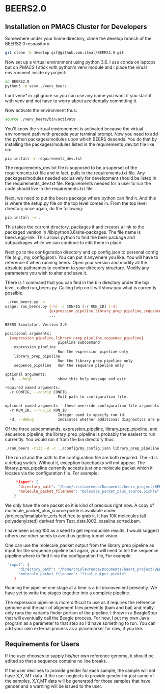 # BEERS2.0

## Installation on PMACS Cluster for Developers

Somewhere under your home directory, clone the develop branch of the BEERS2.0 respository:

```bash
git clone -b develop git@github.com:itmat/BEERS2.0.git
```

Now set up a virtual environment using python 3.6.  I use conda on laptops but on PMACS I stick
with python's venv module and I place the virual environment inside ny project:

```bash
cd BEERS2.0
python3 -m venv ./venv_beers
```

I put venv* in .gitignore so you can use any name you want if you start it with venv and not have
to worry about accidentally committing it.

Now activate the environment thus:

```bash
source ./venv_beers/bin/activate
```

You'll know the virtual environement is activated because the virtual environment path with precede
your terminal prompt.  Now you need to add the python packages/modules upon which BEERS depends.  You
do that by installing the packages/modules listed in the requirements_dev.txt file like so:

```bash
pip install -r requirements_dev.txt
```

The requirements_dev.txt file is supposed to be a superset of the requirements.txt file and in fact,
pulls in the requirements.txt file.  Any packages/modules needed exclusively for development should
be listed in the requirements_dev.txt file.  Requirements needed for a user to run the code should
live in the requirements.txt file.

Next, we need to put the beers package where python can find it.  And this is where the setup.py
file on the top level comes in.  From the top level directory once again, do the following:

```bash
pip install -e .
```

This takes the current directory, packages it and creates a link to the packaged version in
<virtualenv>/lib/python3.6/site-packages.  The file name is beers.egg-link.  This allows python
to find the beer package and subpackages while we can continue to edit them in place.

Next go to the configuration directory and cp config.json to personal config file
(_e.g._, my_config.json).  You can put it anywhere you like.  You will have to reference it
when running beers.  Open your version and modify all the absolute pathnames to conform to your
directory structure.  Modify any parameters you wish to alter and save it.

There is 1 command that you can find in the bin directory under the top level, called run_beers.py.
Calling help on it will show you what is currently possible.

```bash
 ./run_beers.py -h
usage: run_beers.py [-h] -c CONFIG [-r RUN_ID] [-d]
                    {expression_pipeline,library_prep_pipeline,sequence_pipeline}
                    ...

BEERS Simulator, Version 2.0

positional arguments:
  {expression_pipeline,library_prep_pipeline,sequence_pipeline}
                        pipeline subcommand
    expression_pipeline
                        Run the expression pipeline only
    library_prep_pipeline
                        Run the library prep pipeline only
    sequence_pipeline   Run the sequence pipeline only

optional arguments:
  -h, --help            show this help message and exit

required named arguments:
  -c CONFIG, --config CONFIG
                        Full path to configuration file.

optional named arguments - these override configuration file arguments.:
  -r RUN_ID, --run_id RUN_ID
                        Integer used to specify run id.
  -d, --debug           Indicates whether additional diagnostics are printed.

```

Of the three subcommands, expression_pipeline, library_prep_pipeline, and sequence_pipeline, the
library_prep_pipeline is probably the easiest to run currently.  You would run it from the bin 
directory thus:

```bash
./run_beers -r123 -d -c ../config/my_config.json library_prep_pipeline
```

The run id and the path to the configuration file are both required.  The -d is a debug switch.
Without it, exception tracebacks will not appear.  The library_prep_pipeline currently accepts just
one molecule packet which it locates via the configuration file.  For example:

```json
     "input": {
      "directory_path": "/home/crislawrence/Documents/beers_project/BEERS2.0/data/library_prep",
      "molecule_packet_filename": "molecule_packet_plus_source.pickle"
    }
```

We only have the one packet so it is kind of precious right now.  A copy of
molecule_packet_plus_source.pickle is available under /projects/itmatlab/for_cris  feel free to
grab it.  It has 10K molecules (all polyadenylated) derived from Test_data.1002_baseline.sorted.bam.

I have been using 100 as a seed to get reproducible results, I would suggest others use other
seeds to avoid us getting tunnel vision.

One can use the molecule_packet output from the library prep pipeline as input for the sequence
pipeline but again, you will need to tell the sequence pipeline where to find it via the
configuration file,  For example:

```bash
 "input": {
      "directory_path": "/home/crislawrence/Documents/beers_project/BEERS2.0/data/library_prep/output",
      "molecule_packet_filename": "final_output.pickle"
    }
```

Running the pipeline one stage at a time is a bit inconvenient presently.  We have yet to write
the stages together into a complete pipeline.

The expression pipeline is more difficult to use as it requires the reference genome and the pair
of alignment files presently (bam and bai) and really only runs the variants finder portion of
the pipeline.  I threw in a BeagleStep that will eventually call the Beagle process.  For now, I
put my own Java program as a parameter to that step so I'd have something to run.  You can
add your own external process as a placemarker for now, if you like.

## Requirements for Users

If the user chooses to supply his/her own reference genome, it should be edited so that a
sequence contains no line breaks.

If the user declines to provide gender for each sample, the sample will not have X,Y, MT
data.  If the user neglects to provide gender for just some of the samples, X,Y,MT data
will be generated for those samples that have gender and a warning will be issued to
the user.
